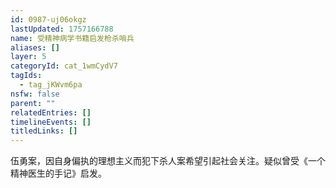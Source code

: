 ```yaml
---
id: 0987-uj06okgz
lastUpdated: 1757166788
name: 受精神病学书籍启发枪杀哨兵
aliases: []
layer: 5
categoryId: cat_1wmCydV7
tagIds:
  - tag_jKWvm6pa
nsfw: false
parent: ""
relatedEntries: []
timelineEvents: []
titledLinks: []
---
```


伍勇案，因自身偏执的理想主义而犯下杀人案希望引起社会关注。疑似曾受《一个精神医生的手记》启发。